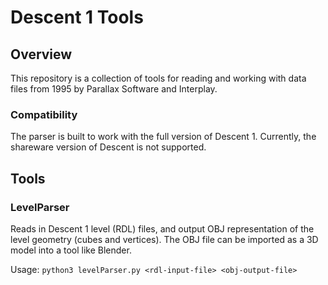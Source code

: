 # Descent 1 Tools

## Overview
This repository is a collection of tools for reading and working with data files from 1995 by Parallax Software and Interplay.

### Compatibility
The parser is built to work with the full version of Descent 1. Currently, the shareware version of Descent is not supported.

## Tools

### LevelParser

Reads in Descent 1 level (RDL) files, and output OBJ representation of the level geometry (cubes and vertices). The OBJ file can be imported as a 3D model into a tool like Blender.

Usage: `python3 levelParser.py <rdl-input-file> <obj-output-file>`